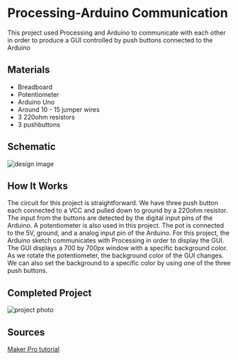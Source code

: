 # Processing-Arduino Communication

This project used Processing and Arduino to communicate with each other in order to produce a GUI controlled by push buttons connected to the Arduino

## Materials

- Breadboard
- Potentiometer
- Arduino Uno
- Around 10 - 15 jumper wires
- 3 220ohm resistors
- 3 pushbuttons

## Schematic

![design image](https://github.com/angelina-tsuboi/Arduino_Processing_Communication/blob/master/images/design.png)

## How It Works

The circuit for this project is straightforward. We have three push button each connected to a VCC and pulled down to ground by a 220ohm resistor. The input from the buttons are detected by the digital input pins of the Arduino. A potentiometer is also used in this project. The pot is connected to the 5V, ground, and a analog input pin of the Arduino. For this project, the Arduino sketch communicates with Processing in order to display the GUI. The GUI displays a 700 by 700px window with a specific background color. As we rotate the potentiometer, the background color of the GUI changes. We can also set the background to a specific color by using one of the three push buttons.

## Completed Project

![project photo](https://github.com/angelina-tsuboi/Arduino_Processing_Communication/blob/master/images/final.jpg)

## Sources

[Maker Pro tutorial](https://maker.pro/arduino/tutorial/how-to-make-arduino-and-processing-ide-communicate)

